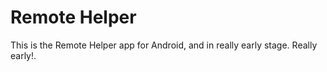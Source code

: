 # Remote Helper

This is the Remote Helper app for Android, and in really early stage. Really early!.
